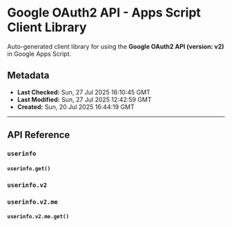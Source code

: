 # Google OAuth2 API - Apps Script Client Library

Auto-generated client library for using the **Google OAuth2 API (version: v2)** in Google Apps Script.

## Metadata

- **Last Checked:** Sun, 27 Jul 2025 16:10:45 GMT
- **Last Modified:** Sun, 27 Jul 2025 12:42:59 GMT
- **Created:** Sun, 20 Jul 2025 16:44:19 GMT



---

## API Reference

### `userinfo`

#### `userinfo.get()`

### `userinfo.v2`

### `userinfo.v2.me`

#### `userinfo.v2.me.get()`